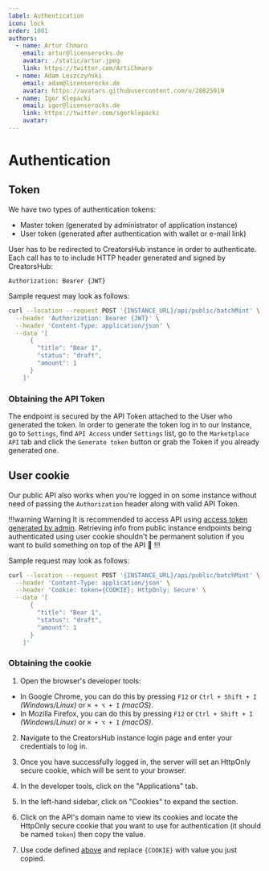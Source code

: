 ```yaml
---
label: Authentication
icon: lock
order: 1001
authors:
  - name: Artur Chmaro
    email: artur@licenserocks.de
    avatar: ./static/artur.jpeg
    link: https://twitter.com/ArtiChmaro
  - name: Adam Leszczyński
    email: adam@licenserocks.de
    avatar: https://avatars.githubusercontent.com/u/20825919
  - name: Igor Klepacki
    email: igor@licenserocks.de
    link: https://twitter.com/igorklepacki
    avatar:
---
```


# Authentication

## Token

We have two types of authentication tokens:

- Master token (generated by administrator of application instance)
- User token (generated after authentication with wallet or e-mail link)

User has to be redirected to CreatorsHub instance in order to authenticate.
Each call has to to include HTTP header generated and signed by CreatorsHub:

`Authorization: Bearer {JWT}`

Sample request may look as follows:

```sh
curl --location --request POST '{INSTANCE_URL}/api/public/batchMint' \
  --header 'Authorization: Bearer {JWT}' \
  --header 'Content-Type: application/json' \
  --data '[
      {
        "title": "Bear 1",
        "status": "draft",
        "amount": 1
      }
    ]'
```

### Obtaining the API Token

The endpoint is secured by the API Token attached to the User who generated the token.
In order to generate the token log in to our Instance, go to `Settings`, find `API Access` under `Settings` list, go to the `Marketplace API` tab and click the `Generate token` button or grab the Token if you already generated one.

## User cookie

Our public API also works when you're logged in on some instance without need of passing the `Authorization` header along with valid API Token.

!!!warning Warning
It is recommended to access API using [access token generated by admin](#token). Retrieving info from public instance endpoints being authenticated using user cookie shouldn't be permanent solution if you want to build something on top of the API :rocket:
!!!

Sample request may look as follows:

```sh
curl --location --request POST '{INSTANCE_URL}/api/public/batchMint' \
  --header 'Content-Type: application/json' \
  --header 'Cookie: token={COOKIE}; HttpOnly; Secure' \
  --data '[
      {
        "title": "Bear 1",
        "status": "draft",
        "amount": 1
      }
    ]'
```

### Obtaining the cookie

1. Open the browser's developer tools:

  - In Google Chrome, you can do this by pressing `F12` or `Ctrl + Shift + I` _(Windows/Linux)_ or `⌘ + ⌥ + I` _(macOS)_.
  - In Mozilla Firefox, you can do this by pressing `F12` or `Ctrl + Shift + I` _(Windows/Linux)_ or `⌘ + ⌥ + I` _(macOS)_.

2. Navigate to the CreatorsHub instance login page and enter your credentials to log in.

3. Once you have successfully logged in, the server will set an HttpOnly secure cookie, which will be sent to your browser.

4. In the developer tools, click on the "Applications" tab.

5. In the left-hand sidebar, click on "Cookies" to expand the section.

6. Click on the API's domain name to view its cookies and locate the HttpOnly secure cookie that you want to use for authentication (it should be named `token`) then copy the value.

7. Use code defined [above](#user-cookie) and replace `{COOKIE}` with value you just copied.
